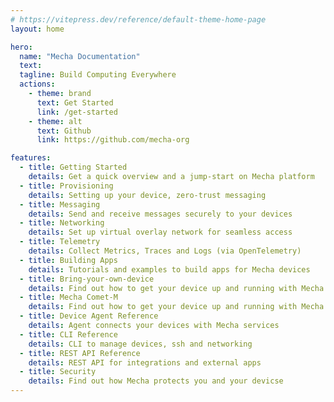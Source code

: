 ```yaml
---
# https://vitepress.dev/reference/default-theme-home-page
layout: home

hero:
  name: "Mecha Documentation"
  text: 
  tagline: Build Computing Everywhere
  actions:
    - theme: brand
      text: Get Started
      link: /get-started
    - theme: alt
      text: Github
      link: https://github.com/mecha-org

features:
  - title: Getting Started
    details: Get a quick overview and a jump-start on Mecha platform
  - title: Provisioning
    details: Setting up your device, zero-trust messaging
  - title: Messaging
    details: Send and receive messages securely to your devices
  - title: Networking
    details: Set up virtual overlay network for seamless access
  - title: Telemetry
    details: Collect Metrics, Traces and Logs (via OpenTelemetry)
  - title: Building Apps
    details: Tutorials and examples to build apps for Mecha devices
  - title: Bring-your-own-device
    details: Find out how to get your device up and running with Mecha
  - title: Mecha Comet-M
    details: Find out how to get your device up and running with Mecha
  - title: Device Agent Reference
    details: Agent connects your devices with Mecha services
  - title: CLI Reference
    details: CLI to manage devices, ssh and networking
  - title: REST API Reference
    details: REST API for integrations and external apps
  - title: Security
    details: Find out how Mecha protects you and your devicse
---
```


